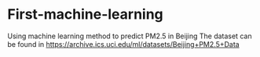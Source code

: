 # First-machine-learning
Using machine learning method to predict PM2.5 in Beijing
The dataset can be found in https://archive.ics.uci.edu/ml/datasets/Beijing+PM2.5+Data
